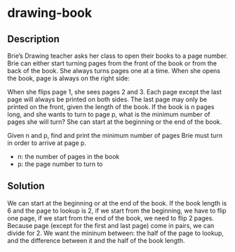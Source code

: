 # drawing-book


## Description

Brie’s Drawing teacher asks her class to open their books to a page number. Brie can either start turning pages from the front of the book or from the back of the book. She always turns pages one at a time. When she opens the book, page is always on the right side:

When she flips page 1, she sees pages 2 and 3. Each page except the last page will always be printed on both sides. The last page may only be printed on the front, given the length of the book. If the book is n pages long, and she wants to turn to page p, what is the minimum number of pages she will turn? She can start at the beginning or the end of the book. 

Given n and p, find and print the minimum number of pages Brie must turn in order to arrive at page p.


   - n: the number of pages in the book
   - p: the page number to turn to


## Solution

We can start at the beginning or at the end of the book. 
If the book length is 6 and the page to lookup is 2, if we start from the beginning, we have to flip one page, if we start from the end of the book, we need to flip 2 pages. Because page (except for the first and last page) come in pairs, we can divide for 2. 
We want the mininum between: the half of the page to lookup, and the difference between it and the half of the book length. 


